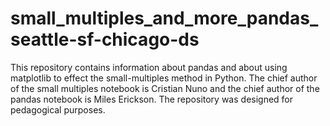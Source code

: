 # small_multiples_and_more_pandas_seattle-sf-chicago-ds

This repository contains information about pandas and about using matplotlib to effect the small-multiples method in Python. The chief author of the small multiples notebook is Cristian Nuno and the chief author of the pandas notebook is Miles Erickson. The repository was designed for pedagogical purposes.
